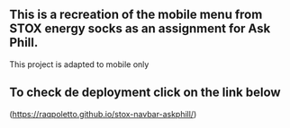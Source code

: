 ## This is a recreation of the mobile menu from STOX energy socks as an assignment for Ask Phill.

This project is adapted to mobile only


## To check de deployment click on the link below

(https://raqpoletto.github.io/stox-navbar-askphill/)
